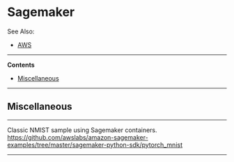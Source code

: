 # Sagemaker

See Also:

- [AWS](AWS.md)

---

**Contents**

- [Miscellaneous](Sagemaker.md#miscellaneous)

---

## Miscellaneous

---

Classic NMIST sample using Sagemaker containers.
https://github.com/awslabs/amazon-sagemaker-examples/tree/master/sagemaker-python-sdk/pytorch_mnist

---